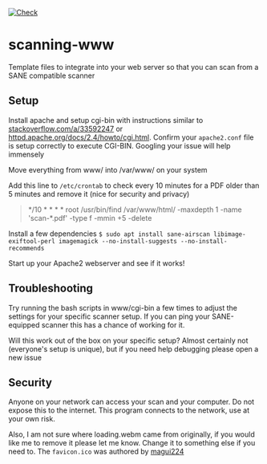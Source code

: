 [![Check](https://github.com/dchansen06/scanning-www/actions/workflows/check.yml/badge.svg)](https://github.com/dchansen06/scanning-www/actions/workflows/check.yml)
# scanning-www
Template files to integrate into your web server so that you can scan from a SANE compatible scanner

## Setup
Install apache and setup cgi-bin with instructions similar to [stackoverflow.com/a/33592247](https://stackoverflow.com/a/33592247) or [httpd.apache.org/docs/2.4/howto/cgi.html](https://httpd.apache.org/docs/2.4/howto/cgi.html). Confirm your `apache2.conf` file is setup correctly to execute CGI-BIN. Googling your issue will help immensely

Move everything from www/ into /var/www/ on your system

Add this line to `/etc/crontab` to check every 10 minutes for a PDF older than 5 minutes and remove it (nice for security and privacy)
> \*/10 \* \* \* \*	root	/usr/bin/find /var/www/html/ -maxdepth 1 -name 'scan-\*.pdf' -type f -mmin +5 -delete

Install a few dependencies
```$ sudo apt install sane-airscan libimage-exiftool-perl imagemagick --no-install-suggests --no-install-recommends```

Start up your Apache2 webserver and see if it works!

## Troubleshooting
Try running the bash scripts in www/cgi-bin a few times to adjust the settings for your specific scanner setup. If you can ping your SANE-equipped scanner this has a chance of working for it.

Will this work out of the box on your specific setup? Almost certainly not (everyone's setup is unique), but if you need help debugging please open a new issue

## Security
Anyone on your network can access your scan and your computer. Do not expose this to the internet. This program connects to the network, use at your own risk.

Also, I am not sure where loading.webm came from originally, if you would like me to remove it please let me know. Change it to something else if you need to. The `favicon.ico` was authored by [magui224](https://www.favicon.cc/?action=icon_list&user_id=145156)
